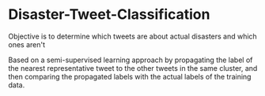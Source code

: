 # Disaster-Tweet-Classification
Objective is to determine which tweets are about actual disasters and which ones aren't   

Based on a semi-supervised learning approach by propagating the label of the nearest representative tweet to the other tweets in the same cluster, and then comparing the propagated labels with the actual labels of the training data.
